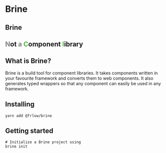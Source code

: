 # Brine

## Brine
## <span style="color:grey;">N</span>ot <span style="color:grey;">a</span> <span style="color:#50b543;">C</span>omponent <span style="color:#50b543;">l</span>ibrary

## What is Brine?
Brine is a build tool for component libraries. It takes components written in your favourite framework and converts them to web components. It also generates typed wrappers so that any component can easily be used in any framework.

## Installing
```
yarn add @frlow/brine
```

## Getting started
```
# Initialize a Brine project using
brine init
```